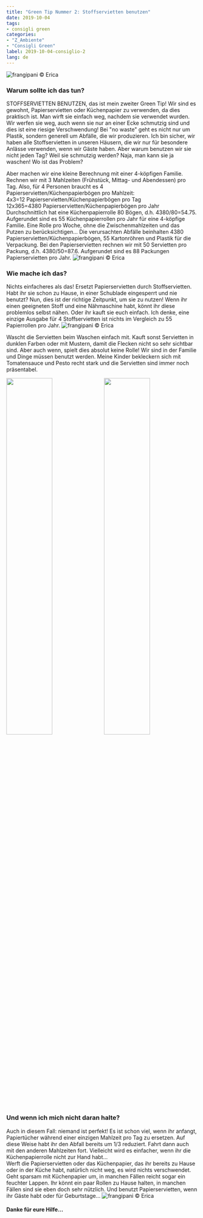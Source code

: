 ```yaml
---
title: "Green Tip Nummer 2: Stoffservietten benutzen"
date: 2019-10-04
tags:
- consigli green
categories:
- "Z_Ambiente"
- "Consigli Green"
label: 2019-10-04-consiglio-2
lang: de
---
```

![](../2019-10-04-consiglio-green-numero-2/header.jpeg "frangipani © Erica")

<h3>
  <font color="grey">
  </font> Warum sollte ich das tun?
</h3>

STOFFSERVIETTEN BENUTZEN, das ist mein zweiter Green Tip! Wir sind es gewohnt, Papierservietten oder Küchenpapier zu verwenden, da dies praktisch ist. Man wirft sie einfach weg, nachdem sie verwendet wurden. Wir werfen sie weg, auch wenn sie nur an einer Ecke schmutzig sind und dies ist eine riesige Verschwendung! Bei "no waste" geht es nicht nur um Plastik, sondern generell um Abfälle, die wir produzieren. Ich bin sicher, wir haben alle Stoffservietten in unseren Häusern, die wir nur für besondere Anlässe verwenden, wenn wir Gäste haben. Aber warum benutzen wir sie nicht jeden Tag? Weil sie schmutzig werden? Naja, man kann sie ja waschen! Wo ist das Problem?

Aber machen wir eine kleine Berechnung mit einer 4-köpfigen Familie. Rechnen wir mit 3 Mahlzeiten (Frühstück, Mittag- und Abendessen) pro Tag. Also, für 4 Personen braucht es 4 Papierservietten/Küchenpapierbögen pro Mahlzeit:
<br />
4x3=12 Papierservietten/Küchenpapierbögen pro Tag
<br />
12x365=4380 Papierservietten/Küchenpapierbögen pro Jahr
<br />
Durchschnittlich hat eine Küchenpapierrolle 80 Bögen, d.h. 4380/80=54.75. Aufgerundet sind es 55 Küchenpapierrollen pro Jahr für eine 4-köpfige Familie. Eine Rolle pro Woche, ohne die Zwischenmahlzeiten und das Putzen zu berücksichtigen... Die verursachten Abfälle beinhalten 4380 Papierservietten/Küchenpapierbögen, 55 Kartonröhren und Plastik für die Verpackung. Bei den Papierservietten rechnen wir mit 50 Servietten pro Packung, d.h. 4380/50=87.6. Aufgerundet sind es 88 Packungen Papierservietten pro Jahr.
![](../2019-10-04-consiglio-green-numero-2/green1.jpeg "frangipani © Erica")

<h3>
	<font color="grey">
	</font> Wie mache ich das?
</h3>

Nichts einfacheres als das! Ersetzt Papierservietten durch Stoffservietten. Habt ihr sie schon zu Hause, in einer Schublade eingesperrt und nie benutzt? Nun, dies ist der richtige Zeitpunkt, um sie zu nutzen! Wenn ihr einen geeigneten Stoff und eine Nähmaschine habt, könnt ihr diese problemlos selbst nähen. Oder ihr kauft sie euch einfach. Ich denke, eine einzige Ausgabe für 4 Stoffservietten ist nichts im Vergleich zu 55 Papierrollen pro Jahr.
![](../2019-10-04-consiglio-green-numero-2/green3.jpeg "frangipani © Erica")

Wascht die Servietten beim Waschen einfach mit. Kauft sonst Servietten in dunklen Farben oder mit Mustern, damit die Flecken nicht so sehr sichtbar sind. Aber auch wenn, spielt dies absolut keine Rolle! Wir sind in der Familie und Dinge müssen benutzt werden. Meine Kinder bekleckern sich mit Tomatensauce und Pesto recht stark und die Servietten sind immer noch präsentabel.
<p>
  <div style="width: 100%; margin-bottom: 0">
    <img style="float: left; width: 49%; margin-right: 1%" src="../2019-10-04-consiglio-green-numero-2/green2.jpeg" alt="" title="frangipani © Erica" />
    <img style="float: left; width: 49%; margin-left: 1%" src="../2019-10-04-consiglio-green-numero-2/green5.jpeg" alt="" title="frangipani © Erica" />
    <div style="clear: both"></div>
  </div>
</p>

<h3>
  <font color="grey">
  </font> Und wenn ich mich nicht daran halte?
</h3>

Auch in diesem Fall: niemand ist perfekt! Es ist schon viel, wenn ihr anfangt, Papiertücher während einer einzigen Mahlzeit pro Tag zu ersetzen. Auf diese Weise habt ihr den Abfall bereits um 1/3 reduziert. Fahrt dann auch mit den anderen Mahlzeiten fort. Vielleicht wird es einfacher, wenn ihr die Küchenpapierrolle nicht zur Hand habt...
<br />
Werft die Papierservietten oder das Küchenpapier, das ihr bereits zu Hause oder in der Küche habt, natürlich nicht weg, es wird nichts verschwendet. Geht sparsam mit Küchenpapier um, in manchen Fällen reicht sogar ein feuchter Lappen. Ihr könnt ein paar Rollen zu Hause halten, in manchen Fällen sind sie eben doch sehr nützlich. Und benutzt Papierservietten, wenn ihr Gäste habt oder für Geburtstage...
![](../2019-10-04-consiglio-green-numero-2/green4.jpeg "frangipani © Erica")

<h4>Danke für eure Hilfe...
  <font color="green">
    <i class="fa-regular fa-face-smile"></i>
  </font>
</h4>
